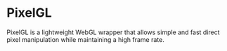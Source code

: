# PixelGL
PixelGL is a lightweight WebGL wrapper that allows simple and fast direct pixel manipulation while maintaining a high frame rate.
